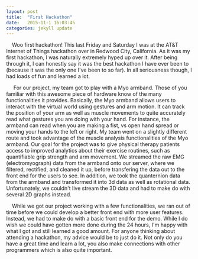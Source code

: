 ```yaml
---
layout: post
title:  "First Hackathon"
date:   2015-11-1 16:03:45
categories: jekyll update
---
```

&nbsp;&nbsp;&nbsp;&nbsp;Woo first hackathon! This last Friday and Saturday I was at the AT&T Internet of Things hackathon over in Redwood City, California. As it was my first hackathon, I was naturally extremely hyped up over it. After being through it, I can honestly say it was the best hackathon I have ever been to (because it was the only one I've been to so far). In all seriousness though, I had loads of fun and learned a lot. 

&nbsp;&nbsp;&nbsp;&nbsp; For our project, my team got to play with a Myo armband. Those of you familiar with this awesome piece of hardware know of the many functionalities it provides. Basically, the Myo armband allows users to interact with the virtual world using gestures and arm motion. It can track the position of your arm as well as muscle movements to quite accurately read what gestures you are doing with your hand. For instance, the armband can read when you are making a fist, vs open hand spread or moving your hands to the left or right. My team went on a slightly different route and took advantage of the muscle analysis functionalities of the Myo armband. Our goal for the project was to give physical therapy patients access to improved analytics about their exercise routines, such as quantifiable grip strength and arm movement. We streamed the raw EMG (electromyograph) data from the armband onto our server, where we filtered, rectified, and cleaned it up, before transfering the data out to the front end for the users to see. In addition, we took the quanternion data from the armband and transformed it into 3d data as well as rotational data. Unfortunately, we couldn't live stream the 3D data and had to make do with several 2D graphs instead. 

&nbsp;&nbsp;&nbsp;&nbsp;While we got our project working with a few functionalities, we ran out of time before we could develop a better front end with more user features. Instead, we had to make do with a basic front end for the demo. While I do wish we could have gotten more done during the 24 hours, I'm happy with what I got and still learned a good amount. For anyone thinking about attending a hackathon, my advice would be to just do it. Not only do you have a great time and learn a lot, you also make connections with other programmers which is also quite important. 